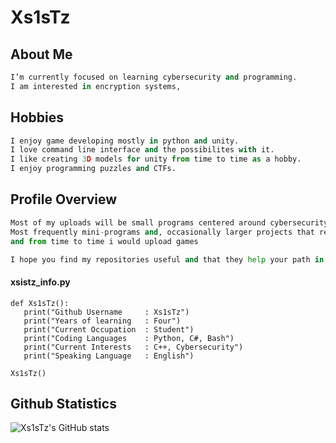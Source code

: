 # Xs1sTz
## About Me
```python
I’m currently focused on learning cybersecurity and programming.
I am interested in encryption systems, 
```
## Hobbies
```python
I enjoy game developing mostly in python and unity.
I love command line interface and the possibilites with it.
I like creating 3D models for unity from time to time as a hobby.
I enjoy programming puzzles and CTFs.
```
## Profile Overview
```python
Most of my uploads will be small programs centered around cybersecurity.
Most frequently mini-programs and, occasionally larger projects that require more time to develop.
and from time to time i would upload games

I hope you find my repositories useful and that they help your path in coding and cybersecurity!
```
#### xsistz_info.py
```
def Xs1sTz():
   print("Github Username     : Xs1sTz")
   print("Years of learning   : Four")
   print("Current Occupation  : Student")
   print("Coding Languages    : Python, C#, Bash")
   print("Current Interests   : C++, Cybersecurity")
   print("Speaking Language   : English")
   
Xs1sTz()
```
## Github Statistics
![Xs1sTz's GitHub stats](https://github-readme-stats.vercel.app/api?username=Xs1sTz\&show_icons=true\&theme=dracula)



